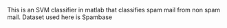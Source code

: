 This is an SVM classifier in matlab that classifies spam mail from non spam mail.
Dataset used here is Spambase<a href = 'https://archive.ics.uci.edu/ml/datasets/Spambase'></a>
